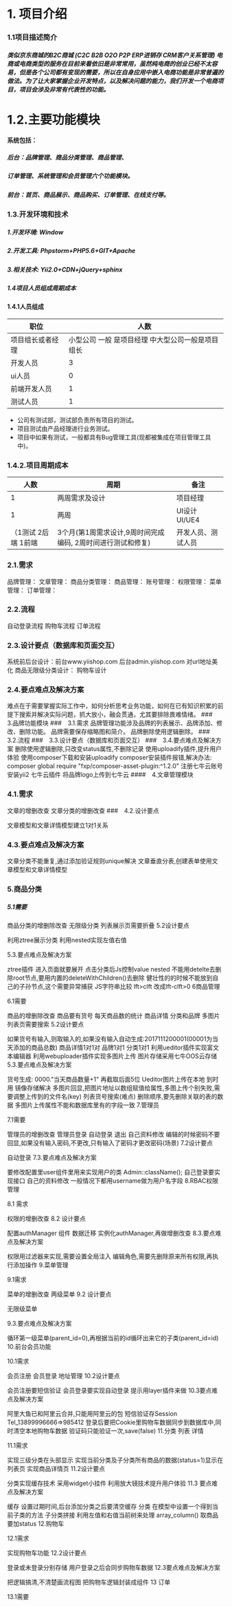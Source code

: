 # 1. 项目介绍
### 1.1项目描述简介
##### 类似京东商城的B2C商城 (C2C B2B O2O P2P ERP进销存 CRM客户关系管理) 电商或电商类型的服务在目前来看依旧是非常常用，虽然纯电商的创业已经不太容易，但是各个公司都有变现的需要，所以在自身应用中嵌入电商功能是非常普遍的做法。为了让大家掌握企业开发特点，以及解决问题的能力，我们开发一个电商项目，项目会涉及非常有代表性的功能。
# 1.2.主要功能模块
#### 系统包括：
##### 后台：品牌管理、商品分类管理、商品管理、
##### 订单管理、系统管理和会员管理六个功能模块。
##### 前台：首页、商品展示、商品购买、订单管理、在线支付等。
### 1.3.开发环境和技术
##### 1.开发环境:	Window
##### 2.开发工具: Phpstorm+PHP5.6+GIT+Apache
##### 3.相关技术: Yii2.0+CDN+jQuery+sphinx
##### 1.4项目人员组成周期成本
#### 1.4.1人员组成


职位  | 人数 
---|---
项目组长或者经理 | 小型公司 一般 是项目经理  中大型公司一般是项目组长
开发人员 | 3
ui人员 | 0
前端开发人员 | 1
测试人员| 1


* 公司有测试部，测试部负责所有项目的测试。
* 项目测试由产品经理进行业务测试。
* 项目中如果有测试，一般都具有Bug管理工具(现都被集成在项目管理工具中)。
### 1.4.2.项目周期成本

人数  | 周期  | 备注
---|--|--
1 |	两周需求及设计|	项目经理
1 |	两周|UI设计	UI/UE4
（1测试 2后端 1前端|	3个月(第1周需求设计,9周时间完成编码, 2周时间进行测试和修复)|	开发人员、测试人员

### 2.1.需求

 品牌管理：
 文章管理：
 商品分类管理：
 商品管理：
 账号管理：
 权限管理：
 菜单管理：
 订单管理：
### 2.2.流程

自动登录流程
购物车流程
订单流程
### 2.3.设计要点（数据库和页面交互）

系统前后台设计：前台www.yiishop.com 后台admin.yiishop.com 对url地址美化
商品无限级分类设计：
购物车设计
### 2.4.要点难点及解决方案
难点在于需要掌握实际工作中，如何分析思考业务功能，如何在已有知识积累的前提下搜索并解决实际问题，抓大放小，融会贯通，尤其要排除畏难情绪。
###　3.品牌功能模块
###　3.1.需求
品牌管理功能涉及品牌的列表展示、品牌添加、修改、删除功能。
品牌需要保存缩略图和简介。
品牌删除使用逻辑删除。
###　3.2.流程
###　3.3.设计要点（数据库和页面交互）
###　3.4.要点难点及解决方案
删除使用逻辑删除,只改变status属性,不删除记录
使用uploadify插件,提升用户体验
使用composer下载和安装uploadify
composer安装插件报错,解决办法: composer global require "fxp/composer-asset-plugin:^1.2.0"
注册七牛云账号 安装yii2 七牛云插件
将品牌logo上传到七牛云
####　4.文章管理模块
### 4.1.需求
文章的增删改查
文章分类的增删改查
###　4.2.设计要点

文章模型和文章详情模型建立1对1关系

### 4.3.要点难点及解决方案

文章分类不能重复,通过添加验证规则unique解决
文章垂直分表,创建表单使用文章模型和文章详情模型
### 5.商品分类

##### 5.1需要

商品分类的增删除改查
无限级分类
列表展示页需要折叠
5.2设计要点

利用ztree展示分类 利用nested实现左值右值

5.3.要点难点及解决方案

ztree插件 进入页面就要展开 点击分类后Js控制value
nested 不能用detelte去删除root节点,要用内置的deleteWithChildren()去删除
健壮性的的时候不能放到自己的子孙节点,这个需要异常捕获
JS字符串比较 lft>clft 改成lft-clft>0
6商品管理

6.1需要

商品的增删除改查
商品要有货号
每天商品数的统计
商品详情
分类和品牌
多图片
列表页需要搜索
5.2设计要点

如果货号有输入,则取输入的,如果没有输入自动生成:2017111200001(00001为当天添加的商品总数)
商品详情1对1对 品牌1对1 分类1对1
利用ueditor插件实现富文本编辑器
利用webuploader插件实现多图片上传
图片存储采用七牛OOS云存储
5.3.要点难点及解决方案

货号生成: 0000."当天商品数量+1" 再截取后面5位
Ueditor图片上传在本地 到时用 镜像存储解决
多图片回显,把图片地址以数组赋值给属性,多图上传个别失败,需要调整上传到的文件名(key)
列表货号搜索(难点)
删除顺序,要先删除关联的表的数据
多图片上传属性不能和数据库里有的字段一致
7.管理员

7.1需要

管理员的增删改查
管理员登录 自动登录
退出
自己资料修改
编辑的时候密码不要回显,如果没有输入密码,不更改,只有输入了密码才更改密码(场景)
7.2设计要点

自动登录
7.3.要点难点及解决方案

要修改配置里user组件里用来实现用户的类 Admin::className();
自己登录要实现接口
自己的资料修改
一般情况下都用username做为用户名字段
8.RBAC权限管理

8.1 需求

权限的增删改查
8.2 设计要点

配置authManager 组件
数据迁移
实例化authManager,再做增删改查
8.3.要点难点及解决方案

权限用过滤器来实现,需要设置全局注入
编辑角色,需要先删除原来所有权限,再执行添加操作
9.菜单管理

9.1需求

菜单的增删改查
两级菜单
9.2 设计要点

无限级菜单

9.3.要点难点及解决方案

循环第一级菜单(parent_id=0),再根据当前的id循环出来它的子类(parent_id=id)
10.前台会员功能

10.1需求

会员注册
会员登录
地址管理
10.2设计要点

会员注册要短信验证
会员登录要实现自动登录
提示用layer插件来做
10.3要点难点及解决方案

阿里大鱼已和阿里云合并,只能用阿里云的包
短信验证存Session Tel_13899996666=>985412
登录后要把Cookie里购物车数据同步到数据库中,同时清空本地购物车数据
验证码只能验证一次,save(false)
11.分类 列表 详情

11.1需求

实现三级分类在头部显示
实现当前分类及子分类所有商品的数据(status=1)显示在列表页
实现商品详情页
11.2设计要点

分类实现缓存技术
采用widget小挂件
利用放大镜技术提升用户体验
11.3 要点难点及解决方案

缓存 设置过期时间,后台添加分类之后要清空缓存
分类 在模型中设置一个得到当前子类的方法
子分类拼接 利用左值和右值当前树来处理 array_column()
取商品要加status
12.购物车

12.1需求

实现购物车功能
12.2设计要点

登录或未登录分别存储
用户登录之后会同步购物车数据
12.3要点难点及解决方案

把逻辑搞清,不清楚画流程图
把购物车逻辑封装成组件
13 订单

13.1需要


